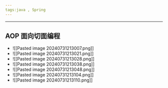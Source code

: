 ```yaml
---
tags:java , Spring
---
```


---

## AOP 面向切面编程

 - ![[Pasted image 20240731213007.png]]
 - ![[Pasted image 20240731213021.png]]
 - ![[Pasted image 20240731213028.png]]
 - ![[Pasted image 20240731213038.png]]
 - ![[Pasted image 20240731213048.png]]
 - ![[Pasted image 20240731213104.png]]
 - ![[Pasted image 20240731213110.png]]
